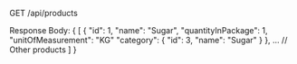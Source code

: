 GET /api/products

Response Body:
{
  [
    {
      "id": 1,
      "name": "Sugar",
      "quantityInPackage": 1,
      "unitOfMeasurement": "KG"
      "category": {
        "id": 3,
        "name": "Sugar"
      }
    },
    … // Other products
  ]
}